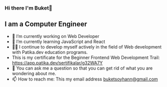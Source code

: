 ### Hi there I'm Buket👋

## I am a Computer Engineer

- 🔭 I’m currently working on Web Developer 
- 🌱 I’m currently learning JavaScript and React
- 👨‍💻 I continue to develop myself actively in the field of Web development with Patika.dev education programs.
- This is my certificate for the Beginner Frontend Web Development Trail: https://app.patika.dev/sertifikalar/g32WA7Y
- 💬 You can ask me a question so that you can get rid of what you are wondering about me.
- 📫 How to reach me: This my email address buketsoyhann@gmail.com
